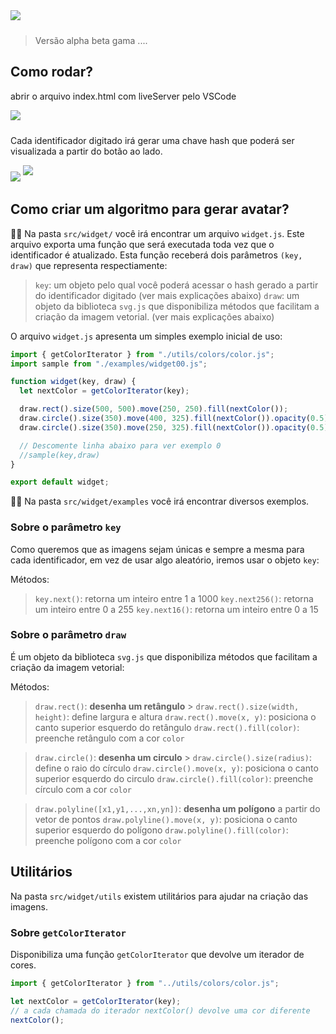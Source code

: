 <img src="./public/logo.png" style="margin-bottom: 10px;"/>
 
> Versão alpha beta gama ....
>

## Como rodar?

abrir o arquivo index.html com liveServer pelo VSCode

<img src="./assets/tela01.png" style="margin-bottom: 10px;"/>

Cada identificador digitado irá gerar uma chave hash que poderá ser visualizada a partir do botão ao lado.

<img src="./assets/tela02.png" style=""/>
<img src="./assets/tela03.png" style="margin-bottom: 10px;"/>

## Como criar um algoritmo para gerar avatar?

🧑‍💻 Na pasta `src/widget/` você irá encontrar um arquivo `widget.js`. Este arquivo exporta uma função que será executada toda vez que o identificador é atualizado. Esta função receberá dois parâmetros `(key, draw)` que representa respectiamente:

> `key`: um objeto pelo qual você poderá acessar o hash gerado a partir do identificador digitado (ver mais explicações abaixo)
> `draw`: um objeto da biblioteca `svg.js` que disponibiliza métodos que facilitam a criação da imagem vetorial. (ver mais explicações abaixo)

O arquivo `widget.js` apresenta um simples exemplo inicial de uso:

```javascript
import { getColorIterator } from "./utils/colors/color.js";
import sample from "./examples/widget00.js";

function widget(key, draw) {
  let nextColor = getColorIterator(key);

  draw.rect().size(500, 500).move(250, 250).fill(nextColor());
  draw.circle().size(350).move(400, 325).fill(nextColor()).opacity(0.5);
  draw.circle().size(350).move(250, 325).fill(nextColor()).opacity(0.5);

  // Descomente linha abaixo para ver exemplo 0
  //sample(key,draw)
}

export default widget;
```

🧑‍💻 Na pasta `src/widget/examples` você irá encontrar diversos exemplos.

### Sobre o parâmetro `key`

Como queremos que as imagens sejam únicas e sempre a mesma para cada identificador, em vez de usar algo aleatório, iremos usar o objeto `key`:

Métodos:

> `key.next()`: retorna um inteiro entre 1 a 1000
> `key.next256()`: retorna um inteiro entre 0 a 255
> `key.next16()`: retorna um inteiro entre 0 a 15

### Sobre o parâmetro `draw`

É um objeto da biblioteca `svg.js` que disponibiliza métodos que facilitam a criação da imagem vetorial:

Métodos:

> `draw.rect()`: **desenha um retângulo** > `draw.rect().size(width, height)`: define largura e altura
> `draw.rect().move(x, y)`: posiciona o canto superior esquerdo do retângulo
> `draw.rect().fill(color)`: preenche retângulo com a cor `color`

> `draw.circle()`: **desenha um circulo** > `draw.circle().size(radius)`: define o raio do círculo
> `draw.circle().move(x, y)`: posiciona o canto superior esquerdo do circulo
> `draw.circle().fill(color)`: preenche círculo com a cor `color`

> `draw.polyline([x1,y1,...,xn,yn])`: **desenha um polígono** a partir do vetor de pontos
> `draw.polyline().move(x, y)`: posiciona o canto superior esquerdo do polígono
> `draw.polyline().fill(color)`: preenche polígono com a cor `color`

## Utilitários

Na pasta `src/widget/utils` existem utilitários para ajudar na criação das imagens.

### Sobre `getColorIterator`

Disponibiliza uma função `getColorIterator` que devolve um iterador de cores.

```javascript
import { getColorIterator } from "../utils/colors/color.js";
```

```javascript
let nextColor = getColorIterator(key);
// a cada chamada do iterador nextColor() devolve uma cor diferente
nextColor();
```
